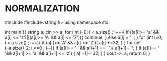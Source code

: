 # NORMALIZATION

#include<iostream>
#include<string.h>
using namespace std;

int main(){
	string a;
	cin >> a;
	for (int i=0; i < a.size() ; i++){
		if ((a[i]>= 'a' && a[i] <= 'z')||(a[i]>= 'A' && a[i] <= 'Z')){
			continue;
		}
		else a[i] =  ' ';
	}
	for (int i=0; i < a.size() ; i++){
		if (a[i]>= 'A' && a[i] <= 'Z'){
			a[i] +=32;
		}
	}
	for (int i=a.size()-2; i >=0 ; i--){
		if (a[i]== ' ' && a[i+1] == ' '){
			a[i+1]= '';
		}
		if (a[i]== ' '&& a[i+1] >= 'a' && a[i+1] <= 'z') {
			a[i+1]-=32; 
		}
	}
	cout << a;
	return 0;
}

